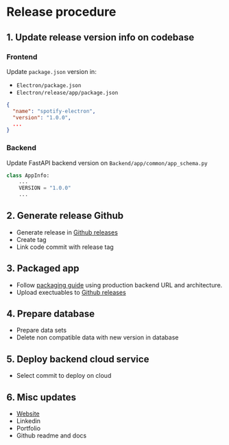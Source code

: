 # Release procedure

## 1. Update release version info on codebase

### Frontend

Update `package.json` version in:

* `Electron/package.json`
* `Electron/release/app/package.json`

```json
{
  "name": "spotify-electron",
  "version": "1.0.0",
  ...
}
```

### Backend

Update FastAPI backend version on `Backend/app/common/app_schema.py`

```py
class AppInfo:
    ...
    VERSION = "1.0.0"
    ...
```

## 2. Generate release Github

* Generate release in [Github releases](https://github.com/AntonioMrtz/SpotifyElectron/releases/new)
* Create tag
* Link code commit with release tag


## 3. Packaged app

* Follow [packaging guide](../frontend/Package-app.md) using production backend URL and architecture.
* Upload exectuables to [Github releases](https://github.com/AntonioMrtz/SpotifyElectron/releases)

## 4. Prepare database

* Prepare data sets
* Delete non compatible data with new version in database

## 5. Deploy backend cloud service

* Select commit to deploy on cloud

## 6. Misc updates

* [Website](https://github.com/AntonioMrtz/SpotifyElectron_Web)
* Linkedin
* Portfolio
* Github readme and docs
